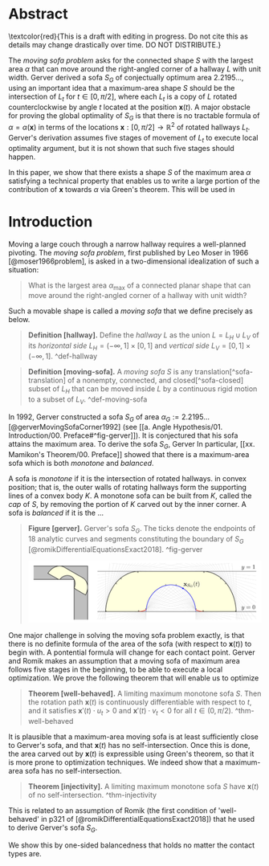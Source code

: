 # Abstract

\textcolor{red}{This is a draft with editing in progress. Do not cite this as details may change drastically over time. DO NOT DISTRIBUTE.}

The _moving sofa problem_ asks for the connected shape $S$ with the largest area $\alpha$ that can move around the right-angled corner of a hallway $L$ with unit width. Gerver derived a sofa $S_G$ of conjectually optimum area $2.2195\dots$, using an important idea that a maximum-area shape $S$ should be the intersection of $L_t$ for $t \in [0, \pi/2]$, where each $L_t$ is a copy of $L$ rotated counterclockwise by angle $t$ located at the position $\mathbf{x}(t)$. A major obstacle for proving the global optimality of $S_G$ is that there is no tractable formula of $\alpha = \alpha(\mathbf{x})$ in terms of the locations $\mathbf{x} : [0, \pi/2] \to \mathbb{R}^2$ of rotated hallways $L_t$. Gerver's derivation assumes five stages of movement of $L_t$ to execute local optimality argument, but it is not shown that such five stages should happen.

In this paper, we show that there exists a shape $S$ of the maximum area $\alpha$ satisfying a technical property that enables us to write a large portion of the contribution of $\mathbf{x}$ towards $\alpha$ via Green's theorem. This will be used in 

# Introduction

Moving a large couch through a narrow hallway requires a well-planned pivoting. The _moving sofa problem_, first published by Leo Moser in 1966 [@moser1966problem], is asked in a two-dimensional idealization of such a situation:

> What is the largest area $\alpha_{\text{max}}$ of a connected planar shape that can move around the right-angled corner of a hallway with unit width?

Such a movable shape is called a _moving sofa_ that we define precisely as below.

> __Definition [hallway].__ Define the _hallway_ $L$ as the union $L = L_H \cup L_V$ of its _horizontal side_ $L_H = (-\infty, 1] \times [0, 1]$ and _vertical side_ $L_V = [0, 1] \times (-\infty, 1]$. ^def-hallway

> __Definition [moving-sofa].__ A _moving sofa_ $S$ is any translation[^sofa-translation] of a nonempty, connected, and closed[^sofa-closed] subset of $L_H$ that can be moved inside $L$ by a continuous rigid motion to a subset of $L_V$. ^def-moving-sofa

In 1992, Gerver constructed a sofa $S_G$ of area $\alpha_G := 2.2195\dots$ [@gerverMovingSofaCorner1992] (see [[a. Angle Hypothesis/01. Introduction/00. Preface#^fig-gerver]]). It is conjectured that his sofa attains the maximum area. To derive the sofa $S_G$, Gerver In particular, [[xx. Mamikon's Theorem/00. Preface]] showed that there is a maximum-area sofa which is both _monotone_ and _balanced_. 

A sofa is _monotone_ if it is the intersection of rotated hallways. in convex position; that is, the outer walls of rotating hallways form the supporting lines of a convex body $K$. A monotone sofa can be built from $K$, called the _cap_ of $S$, by removing the portion of $K$ carved out by the inner corner. 
A sofa is _balanced_ if it is the ...

> __Figure [gerver].__ Gerver's sofa $S_G$. The ticks denote the endpoints of 18 analytic curves and segments constituting the boundary of $S_G$ [@romikDifferentialEquationsExact2018]. ^fig-gerver
> 
> ![100%](images/gerver-full.svg)

One major challenge in solving the moving sofa problem exactly, is that there is no definite formula of the area of the sofa (with respect to $\mathbf{x}(t)$) to begin with. A pontential formula will change for each contact point. Gerver and Romik makes an assumption that a moving sofa of maximum area follows five stages in the beginning, to be able to execute a local optimization. We prove the following theorem that will enable us to optimize

> __Theorem [well-behaved].__ A limiting maximum monotone sofa $S$. Then the rotation path $\mathbf{x}(t)$ is continuously differentiable with respect to $t$, and it satisfies $\mathbf{x}'(t) \cdot u_t > 0$ and $\mathbf{x}'(t) \cdot v_t < 0$ for all $t \in (0, \pi/2)$. ^thm-well-behaved

It is plausible that a maximum-area moving sofa is at least sufficiently close to Gerver's sofa, and that $\mathbf{x}(t)$ has no self-intersection. Once this is done, the area carved out by $\mathbf{x}(t)$ is expressible using Green's theorem, so that it is more prone to optimization techniques. We indeed show that a maximum-area sofa has no self-intersection.

> __Theorem [injectivity].__ A limiting maximum monotone sofa $S$ have $\mathbf{x}(t)$ of no self-intersection. ^thm-injectivity

This is related to an assumption of Romik (the first condition of 'well-behaved' in p321 of [@romikDifferentialEquationsExact2018]) that he used to derive Gerver's sofa $S_G$.



We show this by one-sided balancedness that holds no matter the contact types are. 

